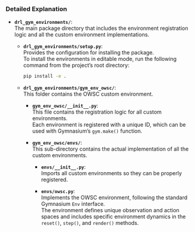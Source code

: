### Detailed Explanation

- **`drl_gym_environments/`**:  
  The main package directory that includes the environment registration logic and all the custom environment implementations.

  - **`drl_gym_environments/setup.py`**:  
    Provides the configuration for installing the package.  
    To install the environments in editable mode, run the following command from the project’s root directory:

    ```bash
    pip install -e .
    ```

  - **`drl_gym_environments/gym_env_owsc/`**:  
    This folder contains the OWSC custom environment.

    - **`gym_env_owsc/__init__.py`**:  
      This file contains the registration logic for all custom environments.  
      Each environment is registered with a unique ID, which can be used with Gymnasium’s `gym.make()` function.

    - **`gym_env_owsc/envs/`**:  
      This sub-directory contains the actual implementation of all the custom environments.

      - **`envs/__init__.py`**:  
        Imports all custom environments so they can be properly registered.

      - **`envs/owsc.py`**:  
        Implements the OWSC environment, following the standard Gymnasium `Env` interface.  
        The environment defines unique observation and action spaces and includes specific environment dynamics in the `reset()`, `step()`, and `render()` methods.
